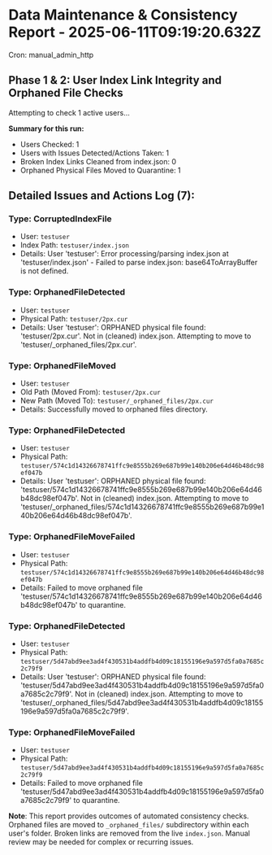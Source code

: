 # Data Maintenance & Consistency Report - 2025-06-11T09:19:20.632Z

Cron: manual_admin_http

## Phase 1 & 2: User Index Link Integrity and Orphaned File Checks
Attempting to check 1 active users...


**Summary for this run:**
- Users Checked: 1
- Users with Issues Detected/Actions Taken: 1
- Broken Index Links Cleaned from index.json: 0
- Orphaned Physical Files Moved to Quarantine: 1

## Detailed Issues and Actions Log (7):
### Type: CorruptedIndexFile
- User: `testuser`
- Index Path: `testuser/index.json`
- Details: User 'testuser': Error processing/parsing index.json at 'testuser/index.json' - Failed to parse index.json: base64ToArrayBuffer is not defined.

### Type: OrphanedFileDetected
- User: `testuser`
- Physical Path: `testuser/2px.cur`
- Details: User 'testuser': ORPHANED physical file found: 'testuser/2px.cur'. Not in (cleaned) index.json. Attempting to move to 'testuser/_orphaned_files/2px.cur'.

### Type: OrphanedFileMoved
- User: `testuser`
- Old Path (Moved From): `testuser/2px.cur`
- New Path (Moved To): `testuser/_orphaned_files/2px.cur`
- Details: Successfully moved to orphaned files directory.

### Type: OrphanedFileDetected
- User: `testuser`
- Physical Path: `testuser/574c1d14326678741ffc9e8555b269e687b99e140b206e64d46b48dc98ef047b`
- Details: User 'testuser': ORPHANED physical file found: 'testuser/574c1d14326678741ffc9e8555b269e687b99e140b206e64d46b48dc98ef047b'. Not in (cleaned) index.json. Attempting to move to 'testuser/_orphaned_files/574c1d14326678741ffc9e8555b269e687b99e140b206e64d46b48dc98ef047b'.

### Type: OrphanedFileMoveFailed
- User: `testuser`
- Physical Path: `testuser/574c1d14326678741ffc9e8555b269e687b99e140b206e64d46b48dc98ef047b`
- Details: Failed to move orphaned file 'testuser/574c1d14326678741ffc9e8555b269e687b99e140b206e64d46b48dc98ef047b' to quarantine.

### Type: OrphanedFileDetected
- User: `testuser`
- Physical Path: `testuser/5d47abd9ee3ad4f430531b4addfb4d09c18155196e9a597d5fa0a7685c2c79f9`
- Details: User 'testuser': ORPHANED physical file found: 'testuser/5d47abd9ee3ad4f430531b4addfb4d09c18155196e9a597d5fa0a7685c2c79f9'. Not in (cleaned) index.json. Attempting to move to 'testuser/_orphaned_files/5d47abd9ee3ad4f430531b4addfb4d09c18155196e9a597d5fa0a7685c2c79f9'.

### Type: OrphanedFileMoveFailed
- User: `testuser`
- Physical Path: `testuser/5d47abd9ee3ad4f430531b4addfb4d09c18155196e9a597d5fa0a7685c2c79f9`
- Details: Failed to move orphaned file 'testuser/5d47abd9ee3ad4f430531b4addfb4d09c18155196e9a597d5fa0a7685c2c79f9' to quarantine.


**Note**: This report provides outcomes of automated consistency checks. Orphaned files are moved to `_orphaned_files/` subdirectory within each user's folder. Broken links are removed from the live `index.json`. Manual review may be needed for complex or recurring issues.
